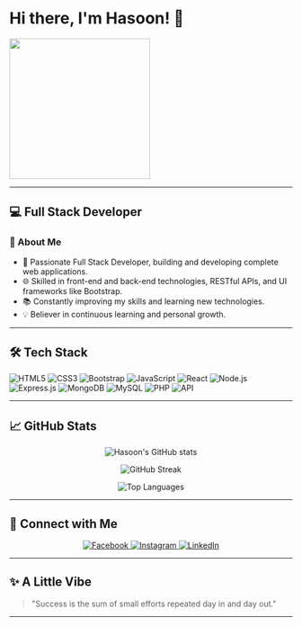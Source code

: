 # Hi there, I'm Hasoon! 👋

<img src="https://media3.giphy.com/media/v1.Y2lkPTc5MGI3NjExeGw2ZGsydmwyOWxzY25yZ3UzeGJtamFoOWVhdm1yNmJ6a3E0eW96cCZlcD12MV9pbnRlcm5hbF9naWZfYnlfaWQmY3Q9Zw/ASd0Ukj0y3qMM/giphy.gif" width="250" />

---

## 💻 Full Stack Developer

### 🔹 About Me
- 🚀 Passionate Full Stack Developer, building and developing complete web applications.
- 🌐 Skilled in front-end and back-end technologies, RESTful APIs, and UI frameworks like Bootstrap.
- 📚 Constantly improving my skills and learning new technologies.
- 💡 Believer in continuous learning and personal growth.

---

## 🛠 Tech Stack
![HTML5](https://img.shields.io/badge/HTML5-E34F26?style=for-the-badge&logo=html5&logoColor=white)
![CSS3](https://img.shields.io/badge/CSS3-1572B6?style=for-the-badge&logo=css3&logoColor=white)
![Bootstrap](https://img.shields.io/badge/Bootstrap-7952B3?style=for-the-badge&logo=bootstrap&logoColor=white)
![JavaScript](https://img.shields.io/badge/JavaScript-F7DF1E?style=for-the-badge&logo=javascript&logoColor=black)
![React](https://img.shields.io/badge/React-61DAFB?style=for-the-badge&logo=react&logoColor=black)
![Node.js](https://img.shields.io/badge/Node.js-339933?style=for-the-badge&logo=nodedotjs&logoColor=white)
![Express.js](https://img.shields.io/badge/Express.js-000000?style=for-the-badge&logo=express&logoColor=white)
![MongoDB](https://img.shields.io/badge/MongoDB-47A248?style=for-the-badge&logo=mongodb&logoColor=white)
![MySQL](https://img.shields.io/badge/MySQL-4479A1?style=for-the-badge&logo=mysql&logoColor=white)
![PHP](https://img.shields.io/badge/PHP-777BB4?style=for-the-badge&logo=php&logoColor=white)
![API](https://img.shields.io/badge/API-009688?style=for-the-badge&logo=api&logoColor=white)

---

## 📈 GitHub Stats
<p align="center">
  <img src="https://github-readme-stats.vercel.app/api?username=nowARBAD&show_icons=true&theme=radical" alt="Hasoon's GitHub stats" />
</p>

<p align="center">
  <img src="https://github-readme-streak-stats.herokuapp.com/?user=nowARBAD&theme=radical" alt="GitHub Streak" />
</p>

<p align="center">
  <img src="https://github-readme-stats.vercel.app/api/top-langs/?username=nowARBAD&layout=compact&theme=radical" alt="Top Languages" />
</p>

---

## 🔗 Connect with Me
<p align="center">
  <a href="https://www.facebook.com/MohYiALdea" target="_blank">
    <img src="https://img.shields.io/badge/Facebook-1877F2?style=for-the-badge&logo=facebook&logoColor=white" alt="Facebook" />
  </a>
  <a href="https://www.instagram.com/mohyi_aldean/" target="_blank">
    <img src="https://img.shields.io/badge/Instagram-E4405F?style=for-the-badge&logo=instagram&logoColor=white" alt="Instagram" />
  </a>
  <a href="https://www.linkedin.com/in/your-linkedin-profile" target="_blank">
    <img src="https://img.shields.io/badge/LinkedIn-0A66C2?style=for-the-badge&logo=linkedin&logoColor=white" alt="LinkedIn" />
  </a>
</p>

---

## ✨ A Little Vibe
> "Success is the sum of small efforts repeated day in and day out."

---
